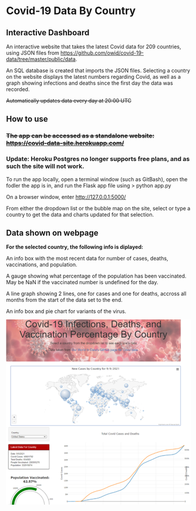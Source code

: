 # Covid-19 Data By Country
## Interactive Dashboard

An interactive website that takes the latest Covid data for 209 countries, using JSON files from https://github.com/owid/covid-19-data/tree/master/public/data.

An SQL database is created that imports the JSON files. Selecting a country on the website displays the latest numbers regarding Covid, as well as a graph showing infections and deaths since the first day the data was recorded.

~~Automatically updates data every day at 20:00 UTC~~


## How to use
### ~~The app can be accessed as a standalone website: https://covid-data-site.herokuapp.com/~~
### Update: Heroku Postgres no longer supports free plans, and as such the site will not work.

To run the app locally, open a terminal window (such as GitBash), open the fodler the app is in, and run the Flask app file using > python app.py

On a browser window, enter http://127.0.0.1:5000/

From either the dropdown list or the bubble map on the site, select or type a country to get the data and charts updated for that selection.

## Data shown on webpage
**For the selected country, the following info is diplayed:**

An info box with the most recent data for number of cases, deaths, vaccinations, and population.

A gauge showing what percentage of the population has been vaccinated. May be NaN if the vaccinated number is undefined for the day.

A line graph showing 2 lines, one for cases and one for deaths, accross all months from the start of the data set to the end.

An info box and pie chart for variants of the virus.

![Covid Site](https://github.com/ClovisL/Covid-Data/blob/main/images/CovidSite.png?raw=true)
